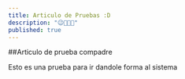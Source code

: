 ```yaml
---
title: Articulo de Pruebas :D
description: "😉💪🏼⏰"
published: true
---
```


##Articulo de prueba compadre

Esto es una prueba para ir dandole forma al sistema
